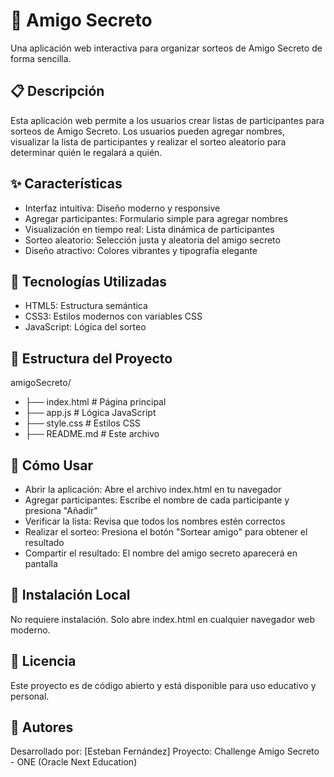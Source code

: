 # 🎅 Amigo Secreto 
Una aplicación web interactiva para organizar sorteos de Amigo Secreto de forma sencilla.

## 📋 Descripción
Esta aplicación web permite a los usuarios crear listas de participantes para sorteos de Amigo Secreto. Los usuarios pueden agregar nombres, visualizar la lista de participantes y realizar el sorteo aleatorio para determinar quién le regalará a quién.

## ✨ Características
+ Interfaz intuitiva: Diseño moderno y responsive
+ Agregar participantes: Formulario simple para agregar nombres
+ Visualización en tiempo real: Lista dinámica de participantes
+ Sorteo aleatorio: Selección justa y aleatoria del amigo secreto
+ Diseño atractivo: Colores vibrantes y tipografía elegante

## 🚀 Tecnologías Utilizadas
+ HTML5: Estructura semántica
+ CSS3: Estilos modernos con variables CSS
+ JavaScript: Lógica del sorteo 


## 📁 Estructura del Proyecto

amigoSecreto/
* ├── index.html         # Página principal
* ├── app.js             # Lógica JavaScript
* ├── style.css          # Estilos CSS
* ├── README.md          # Este archivo

    
## 🎯 Cómo Usar
- Abrir la aplicación: Abre el archivo index.html en tu navegador
- Agregar participantes: Escribe el nombre de cada participante y presiona "Añadir"
- Verificar la lista: Revisa que todos los nombres estén correctos
- Realizar el sorteo: Presiona el botón "Sortear amigo" para obtener el resultado
- Compartir el resultado: El nombre del amigo secreto aparecerá en pantalla

## 🔧 Instalación Local
No requiere instalación. Solo abre index.html en cualquier navegador web moderno.

## 📝 Licencia
Este proyecto es de código abierto y está disponible para uso educativo y personal.

## 👥 Autores
Desarrollado por: [Esteban Fernández]
Proyecto: Challenge Amigo Secreto - ONE (Oracle Next Education)

